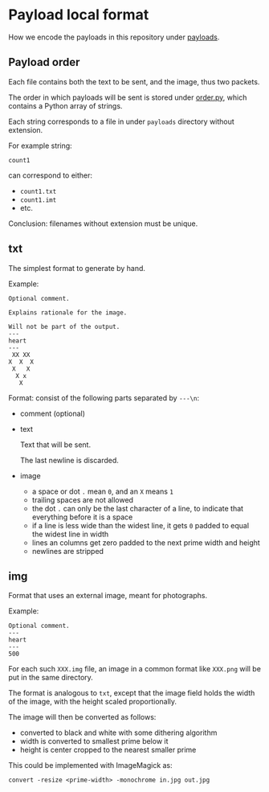 # Payload local format

How we encode the payloads in this repository under [payloads](payloads/).

## Payload order

Each file contains both the text to be sent, and the image, thus two packets.

The order in which payloads will be sent is stored under [order.py](order.py), which contains a Python array of strings.

Each string corresponds to a file in under `payloads` directory without extension.

For example string:

    count1

can correspond to either:

- `count1.txt`
- `count1.imt`
- etc.

Conclusion: filenames without extension must be unique.

## txt

The simplest format to generate by hand.

Example:

    Optional comment.

    Explains rationale for the image.

    Will not be part of the output.
    ---
    heart
    ---
     XX XX
    X  X  X
     X   X
      X x
       X

Format: consist of the following parts separated by `---\n`:

-   comment (optional)

-   text

    Text that will be sent.

    The last newline is discarded.

-   image

    - a space or dot `.` mean `0`, and an `X` means `1`
    - trailing spaces are not allowed
    - the dot `.` can only be the last character of a line, to indicate that everything before it is a space
    - if a line is less wide than the widest line, it gets `0` padded to equal the widest line in width
    - lines an columns get zero padded to the next prime width and height
    - newlines are stripped

## img

Format that uses an external image, meant for photographs.

Example:

    Optional comment.
    ---
    heart
    ---
    500

For each such `XXX.img` file, an image in a common format like `XXX.png` will be put in the same directory.

The format is analogous to `txt`, except that the image field holds the width of the image, with the height scaled proportionally.

The image will then be converted as follows:

- converted to black and white with some dithering algorithm
- width is converted to smallest prime below it
- height is center cropped to the nearest smaller prime

This could be implemented with ImageMagick as:

    convert -resize <prime-width> -monochrome in.jpg out.jpg
